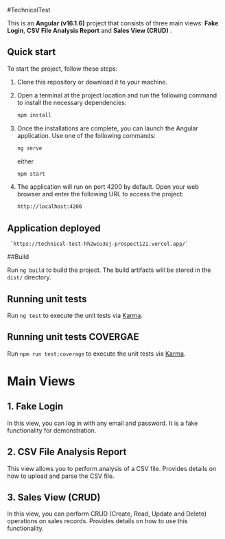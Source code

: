 #TechnicalTest

This is an **Angular (v16.1.6)** project that consists of three main views: **Fake Login**, **CSV File Analysis Report** and **Sales View (CRUD)** .

## Quick start

To start the project, follow these steps:

1. Clone this repository or download it to your machine.

2. Open a terminal at the project location and run the following command to install the necessary dependencies:

   ```bash
   npm install
   ```

3. Once the installations are complete, you can launch the Angular application. Use one of the following commands:

   ```bash
   ng serve
   ```

   either

   ```bash
   npm start
   ```

4. The application will run on port 4200 by default. Open your web browser and enter the following URL to access the project:
   ```bash
   http://localhost:4200
   ```

## Application deployed

     `https://technical-test-hh2wcu3ej-prospect121.vercel.app/`

##Build

Run `ng build` to build the project. The build artifacts will be stored in the `dist/` directory.

## Running unit tests

Run `ng test` to execute the unit tests via [Karma](https://karma-runner.github.io).

## Running unit tests COVERGAE

Run `npm run test:coverage` to execute the unit tests via [Karma](https://karma-runner.github.io).

# Main Views

## 1. Fake Login

In this view, you can log in with any email and password. It is a fake functionality for demonstration.

## 2. CSV File Analysis Report

This view allows you to perform analysis of a CSV file. Provides details on how to upload and parse the CSV file.

## 3. Sales View (CRUD)

In this view, you can perform CRUD (Create, Read, Update and Delete) operations on sales records. Provides details on how to use this functionality.
